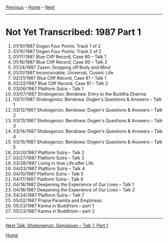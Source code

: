 <a name="0"></a>
[Previous](unfinished-1986#0) – 
[Home](index#1987) – 
[Next](1987-06-06-Shobogenzo-Genjokoan-Talk-1-Part-1#0)

---
# Not Yet Transcribed: 1987 Part 1

1. 01/10/1987	Dogen Four Points: Track 1 of 2	
1. 01/10/1987	Dogen Four Points: Track 2 of 2
1. 01/17/1987	Blue Cliff Record, Case 80 – Talk 1
1. 01/18/1987	Blue Cliff Record, Case 80 – Talk 2
1. 01/24/1987	Zazen: Dropping off Body and Mind
1. 01/31/1987	Inconceivable, Universal, Cosmic Life
1. 02/21/1987	Blue Cliff Record, Case 81 – Talk 1
1. 02/22/1987	Blue Cliff Record, Case 81 – Talk 2
1. 03/06/1987	Platform Sutra – Talk 1
1. 03/07/1987	Shobogenzo: Bendowa: Entry to the Buddha Dharma
1. 03/11/1987	Shobogenzo: Bendowa: Dogen's Questions & Answers – Talk 1	
1. 03/12/1987	Shobogenzo: Bendowa: Dogen's Questions & Answers – Talk 2
1. 03/13/1987	Shobogenzo: Bendowa: Dogen's Questions & Answers – Talk 3	
1. 03/14/1987	Shobogenzo: Bendowa: Dogen's Questions & Answers – Talk 4	
1. 03/15/1987	Shobogenzo: Bendowa: Dogen's Questions & Answers – Talk 5	
1. 03/20/1987	Platform Sutra – Talk 2	
1. 03/27/1987	Platform Sutra – Talk 3	
1. 03/28/1987	Living in Vow Life after Life	
1. 04/03/1987	Platform Sutra – Talk 4	
1. 04/10/1987	Platform Sutra – Talk 5	
1. 04/17/1987	Platform Sutra – Talk 6	
1. 04/18/1987	Deepening the Experience of Our Lives – Talk 1	
1. 04/18/1987	Deepening the Experience of Our Lives – Talk 2
1. 04/24/1987	Platform Sutra – Talk 7	
1. 05/02/1987	Prajna Paramita and Emptiness	
1. 05/23/1987	Karma in Buddhism – part 1
1. 05/23/1987	Karma in Buddhism – part 2

---
[Next Talk: Shobogenzo: Genjokoan – Talk 1, Part 1](1987-06-06-Shobogenzo-Genjokoan-Talk-1-Part-1#0)

[Home](index#1987)
